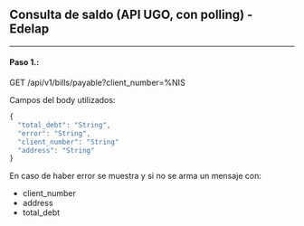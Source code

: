 ## Consulta de saldo (API UGO, con polling) - Edelap
---------------------------------------------------------

#### Paso 1.:
GET /api/v1/bills/payable?client_number=%NIS

Campos del body utilizados:
```js
{
  "total_debt": "String",
  "error": "String",
  "client_number": "String"
  "address": "String"
}
```
En caso de haber error se muestra y si no se arma un mensaje con:
  - client_number
  - address
  - total_debt